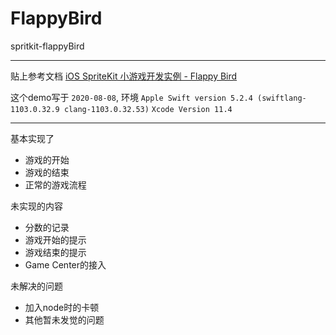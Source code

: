 # FlappyBird
spritkit-flappyBird

--- 

贴上参考文档 [iOS SpriteKit 小游戏开发实例 - Flappy Bird](https://www.jianshu.com/p/304e84a12b91)

这个demo写于 `2020-08-08`, 环境 `Apple Swift version 5.2.4 (swiftlang-1103.0.32.9 clang-1103.0.32.53)` `Xcode Version 11.4`

---

基本实现了 
 - 游戏的开始
 - 游戏的结束
 - 正常的游戏流程

未实现的内容
 - 分数的记录
 - 游戏开始的提示
 - 游戏结束的提示
 - Game Center的接入

未解决的问题

 - 加入node时的卡顿
 - 其他暂未发觉的问题
